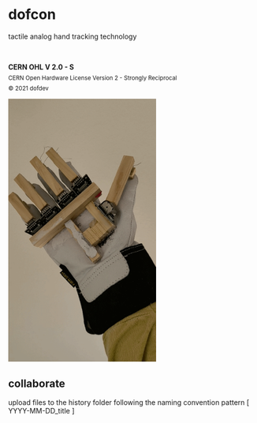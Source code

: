 # dofcon
tactile analog hand tracking technology

<br>

**CERN OHL V 2.0 - S**  
<sub>CERN Open Hardware License Version 2 - Strongly Reciprocal  
© 2021 dofdev</sub>

<img src="https://github.com/dofdev/dofcon/blob/main/history/2021-4-19_dofcon.gif" width="300px">


<h2>collaborate</h2>

upload files to the history folder following the naming convention pattern [ YYYY-MM-DD_title ]<br>
